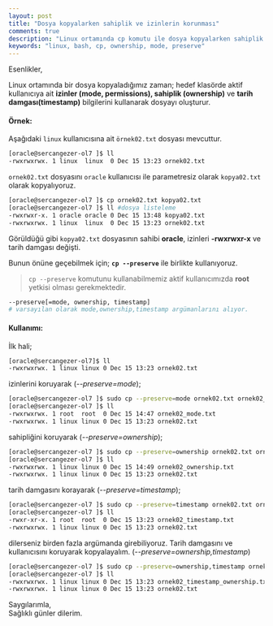 ```yaml
---
layout: post
title: "Dosya kopyalarken sahiplik ve izinlerin korunması"
comments: true
description: "Linux ortamında cp komutu ile dosya kopyalarken sahiplik ve izinlerin korunması"
keywords: "linux, bash, cp, ownership, mode, preserve"
---
```


Esenlikler,

Linux ortamında bir dosya kopyaladığımız zaman; hedef klasörde aktif kullanıcıya ait **izinler (mode, permissions), sahiplik (ownership)** ve **tarih damgası(timestamp)** bilgilerini kullanarak dosyayı oluşturur.

#### Örnek: 
Aşağıdaki `linux` kullanıcısına ait `örnek02.txt` dosyası mevcuttur.
```bash
[oracle@sercangezer-ol7 ]$ ll
-rwxrwxrwx. 1 linux  linux  0 Dec 15 13:23 ornek02.txt
```
`ornek02.txt` dosyasını `oracle` kullanıcısı ile parametresiz olarak `kopya02.txt` olarak kopyalıyoruz.
```bash
[oracle@sercangezer-ol7 ]$ cp ornek02.txt kopya02.txt
[oracle@sercangezer-ol7 ]$ ll #dosya listeleme
-rwxrwxr-x. 1 oracle oracle 0 Dec 15 13:48 kopya02.txt
-rwxrwxrwx. 1 linux  linux  0 Dec 15 13:23 ornek02.txt
```
Görüldüğü gibi `kopya02.txt` dosyasının sahibi **oracle**, izinleri **-rwxrwxr-x**  ve tarih damgası değişti.

<div class="divider"></div>

Bunun önüne geçebilmek için; **`cp --preserve`** ile birlikte kullanıyoruz.

> `cp --preserve` komutunu kullanabilmemiz aktif kullanıcımızda  **root** yetkisi olması gerekmektedir.

```bash
--preserve[=mode, ownership, timestamp]
# varsayılan olarak mode,ownership,timestamp argümanlarını alıyor.
```
#### Kullanımı:

İlk hali;
```bash
[oracle@sercangezer-ol7]$ ll
-rwxrwxrwx. 1 linux linux 0 Dec 15 13:23 ornek02.txt
```

izinlerini koruyarak (_--preserve=mode_);
```bash
[oracle@sercangezer-ol7 ]$ sudo cp --preserve=mode ornek02.txt ornek02_mode.txt
[oracle@sercangezer-ol7 ]$ ll
-rwxrwxrwx. 1 root  root  0 Dec 15 14:47 ornek02_mode.txt
-rwxrwxrwx. 1 linux linux 0 Dec 15 13:23 ornek02.txt
```

sahipliğini koruyarak (_--preserve=ownership_);
```bash
[oracle@sercangezer-ol7 ]$ sudo cp --preserve=ownership ornek02.txt ornek02_ownership.txt
[oracle@sercangezer-ol7 ]$ ll
-rwxrwxrwx. 1 linux linux 0 Dec 15 14:49 ornek02_ownership.txt
-rwxrwxrwx. 1 linux linux 0 Dec 15 13:23 ornek02.txt
```

tarih damgasını korayarak (_--preserve=timestamp_);
```bash
[oracle@sercangezer-ol7 ]$ sudo cp --preserve=timestamp ornek02.txt ornek02_mode.txt
[oracle@sercangezer-ol7 ]$ ll
-rwxr-xr-x. 1 root  root  0 Dec 15 13:23 ornek02_timestamp.txt
-rwxrwxrwx. 1 linux linux 0 Dec 15 13:23 ornek02.txt

```

dilerseniz birden fazla argümanda girebiliyoruz. Tarih damgasını ve kullanıcısını koruyarak kopyalayalım. (_--preserve=ownership,timestamp_)
```bash
[oracle@sercangezer-ol7 ]$ sudo cp --preserve=ownership,timestamp ornek02.txt ornek02_timestamp_ownership.txt
[oracle@sercangezer-ol7 ]$ ll
-rwxrwxrwx. 1 linux linux 0 Dec 15 13:23 ornek02_timestamp_ownership.txt
-rwxrwxrwx. 1 linux linux 0 Dec 15 13:23 ornek02.txt
```

<!--
<div class="video-container"><iframe src="#" frameborder="0" allowfullscreen></iframe>
</div>
-->

Saygılarımla,<br/>
Sağlıklı günler dilerim.